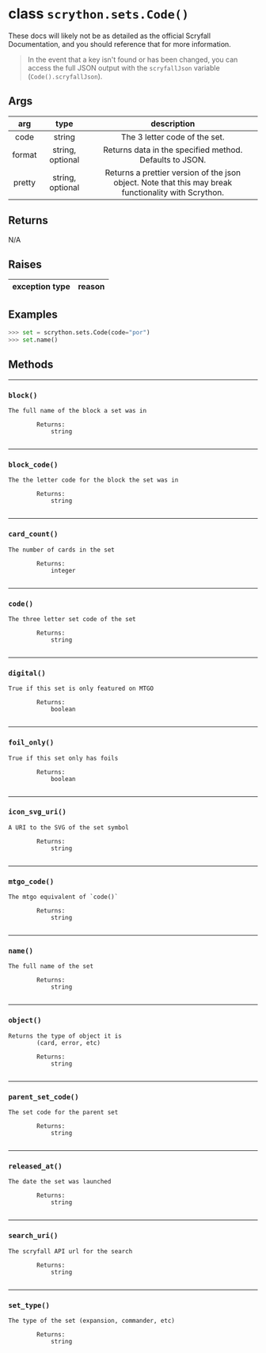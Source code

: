 # **class** `scrython.sets.Code()`

These docs will likely not be as detailed as the official Scryfall Documentation, and you should reference that for more information.

>In the event that a key isn't found or has been changed, you can access the full JSON output with the `scryfallJson` variable (`Code().scryfallJson`).

## Args

|arg|type|description|
|:---:|:---:|:---:|
|code|string|The 3 letter code of the set.|
|format|string, optional|Returns data in the specified method. Defaults to JSON.|
|pretty|string, optional|Returns a prettier version of the json object. Note that this may break functionality with Scrython.|

## Returns
N/A

## Raises

|exception type|reason|
|:---:|:---:|

## Examples
```python
>>> set = scrython.sets.Code(code="por") 
>>> set.name() 
```

## Methods

---
### `block()`

```
The full name of the block a set was in
        
        Returns:
            string
        
```
---
### `block_code()`

```
The the letter code for the block the set was in
        
        Returns:
            string
        
```
---
### `card_count()`

```
The number of cards in the set
        
        Returns:
            integer
        
```
---
### `code()`

```
The three letter set code of the set
        
        Returns:
            string
        
```
---
### `digital()`

```
True if this set is only featured on MTGO
        
        Returns:
            boolean
        
```
---
### `foil_only()`

```
True if this set only has foils
        
        Returns:
            boolean
        
```
---
### `icon_svg_uri()`

```
A URI to the SVG of the set symbol
        
        Returns:
            string
        
```
---
### `mtgo_code()`

```
The mtgo equivalent of `code()`
        
        Returns:
            string
        
```
---
### `name()`

```
The full name of the set
        
        Returns:
            string
        
```
---
### `object()`

```
Returns the type of object it is
        (card, error, etc)
        
        Returns:
            string
        
```
---
### `parent_set_code()`

```
The set code for the parent set
        
        Returns:
            string
        
```
---
### `released_at()`

```
The date the set was launched
        
        Returns:
            string
        
```
---
### `search_uri()`

```
The scryfall API url for the search
        
        Returns:
            string
        
```
---
### `set_type()`

```
The type of the set (expansion, commander, etc)
        
        Returns:
            string
        
```